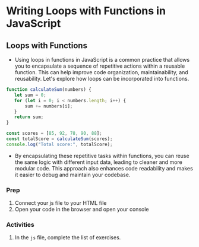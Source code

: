 # Writing Loops with Functions in JavaScript

## Loops with Functions

- Using loops in functions in JavaScript is a common practice that allows you to encapsulate a sequence of repetitive actions within a reusable function. This can help improve code organization, maintainability, and reusability. Let's explore how loops can be incorporated into functions.

 ```javascript
function calculateSum(numbers) {
    let sum = 0;
    for (let i = 0; i < numbers.length; i++) {
        sum += numbers[i];
    }
    return sum;
}

const scores = [85, 92, 78, 90, 88];
const totalScore = calculateSum(scores);
console.log("Total score:", totalScore);
 ```

- By encapsulating these repetitive tasks within functions, you can reuse the same logic with different input data, leading to cleaner and more modular code. This approach also enhances code readability and makes it easier to debug and maintain your codebase.


### Prep

1. Connect your js file to your HTML file
2. Open your code in the browser and open your console

### Activities
1. In the `js` file, complete the list of exercises. 
